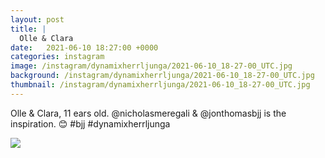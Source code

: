 ```yaml
---
layout: post
title: |
  Olle & Clara
date:   2021-06-10 18:27:00 +0000
categories: instagram
image: /instagram/dynamixherrljunga/2021-06-10_18-27-00_UTC.jpg
background: /instagram/dynamixherrljunga/2021-06-10_18-27-00_UTC.jpg
thumbnail: /instagram/dynamixherrljunga/2021-06-10_18-27-00_UTC.jpg
---
```

Olle & Clara, 11 ears old. @nicholasmeregali & @jonthomasbjj  is the inspiration. 😊 #bjj #dynamixherrljunga



<img src='/www-dynamix-herrljunga/instagram/dynamixherrljunga/2021-06-10_18-27-00_UTC.jpg' class='img-fluid' />

